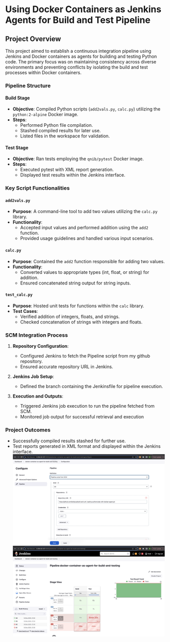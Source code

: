 # Using Docker Containers as Jenkins Agents for Build and Test Pipeline

## Project Overview
This project aimed to establish a continuous integration pipeline using Jenkins and Docker containers as agents for building and testing Python code. The primary focus was on maintaining consistency across diverse environments and preventing conflicts by isolating the build and test processes within Docker containers.

### Pipeline Structure

#### Build Stage
- **Objective**: Compiled Python scripts (`add2vals.py`, `calc.py`) utilizing the `python:2-alpine` Docker image.
- **Steps**:
  - Performed Python file compilation.
  - Stashed compiled results for later use.
  - Listed files in the workspace for validation.

#### Test Stage
- **Objective**: Ran tests employing the `qnib/pytest` Docker image.
- **Steps**:
  - Executed pytest with XML report generation.
  - Displayed test results within the Jenkins interface.
  
### Key Script Functionalities

#### `add2vals.py`
- **Purpose**: A command-line tool to add two values utilizing the `calc.py` library.
- **Functionality**:
  - Accepted input values and performed addition using the `add2` function.
  - Provided usage guidelines and handled various input scenarios.

#### `calc.py`
- **Purpose**: Contained the `add2` function responsible for adding two values.
- **Functionality**:
  - Converted values to appropriate types (int, float, or string) for addition.
  - Ensured concatenated string output for string inputs.

#### `test_calc.py`
- **Purpose**: Hosted unit tests for functions within the `calc` library.
- **Test Cases**:
  - Verified addition of integers, floats, and strings.
  - Checked concatenation of strings with integers and floats.

### SCM Integration Process

1. **Repository Configuration**:
   - Configured Jenkins to fetch the Pipeline script from my github repository.
   - Ensured accurate repository URL in Jenkins.

2. **Jenkins Job Setup**:
   - Defined the branch containing the Jenkinsfile for pipeline execution.

3. **Execution and Outputs**:
   - Triggered Jenkins job execution to run the pipeline fetched from SCM.
   - Monitored job output for successful retrieval and execution

### Project Outcomes
- Successfully compiled results stashed for further use.
- Test reports generated in XML format and displayed within the Jenkins interface.
![image1](./Screenshot-2023-12-14-at-18.59.27.png)
![image1](./Screenshot-2023-12-14-at-18.59.40.png)
